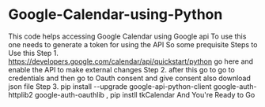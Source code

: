 # Google-Calendar-using-Python
This code helps accessing Google Calendar using Google api 
To use this one needs to generate a token for using the API
So some prequisite Steps to Use this 
Step 1. https://developers.google.com/calendar/api/quickstart/python go here and enable the API to make external changes
Step 2. after this go to go to credentials and then go to Oauth consent and give consent also download json file 
Step 3. pip install --upgrade google-api-python-client google-auth-httplib2 google-auth-oauthlib , pip instll tkCalendar
And You're Ready to Go 
